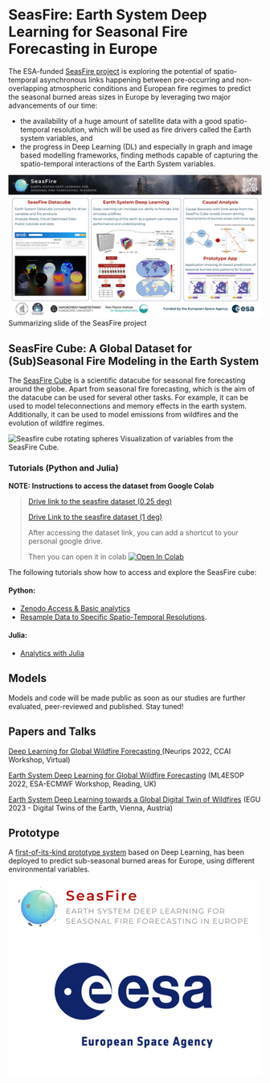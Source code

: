 # SeasFire: Earth System Deep Learning for Seasonal Fire Forecasting in Europe

The ESA-funded [SeasFire project](https://seasfire.hua.gr) is exploring the potential of spatio-temporal asynchronous links happening between pre-occurring and non-overlapping atmospheric conditions and European fire regimes to predict the seasonal burned areas sizes in Europe by leveraging two major advancements of our time:
 
* the availability of a huge amount of satellite data with a good spatio-temporal resolution, which will be used as fire drivers called the Earth system variables, and 
* the progress in Deep Learning (DL) and especially in graph and image based modelling frameworks, finding methods capable of capturing the spatio-temporal interactions of the Earth System variables. 

![Seasfire summary slide](/static/SeasFire_summary_slide_v1.0.png)
Summarizing slide of the SeasFire project

## SeasFire Cube: A Global Dataset for (Sub)Seasonal Fire Modeling in the Earth System

The [SeasFire Cube](https://doi.org/10.5281/zenodo.6834584) is a scientific datacube for seasonal fire forecasting around the globe. 
Apart from seasonal fire forecasting, which is the aim of the datacube can be used for several other tasks. 
For example, it can be used to model teleconnections and memory effects in the earth system. 
Additionally, it can be used to model emissions from wildfires and the evolution of wildfire regimes.

![Seasfire cube rotating spheres](/static/rotating_spheres.gif)
Visualization of variables from the SeasFire Cube.

### Tutorials (Python and Julia)

**NOTE: Instructions to access the dataset from Google Colab**

> [Drive link to the seasfire dataset (0.25 deg)](https://drive.google.com/drive/folders/1IhpWRJXGOMJbtUctfnImuj7kCixpYBfC?usp=share_link)
>
> [Drive Link to the seasfire dataset (1 deg)](https://drive.google.com/drive/folders/1-yqhxp98YrCeg78vEeSM58r3EXO5BWwf?usp=share_link)
>
> After accessing the dataset link, you can add a shortcut to your personal google drive.
>
> Then you can open it in colab [![Open In Colab](https://colab.research.google.com/assets/colab-badge.svg)](https://colab.research.google.com/drive/1jK2vtKAnu4vurEaP7qeYhjroN2ccUV8b?usp=sharing)

The following tutorials show how to access and explore the SeasFire cube:

#### Python:
* [Zenodo Access & Basic analytics](https://github.com/SeasFire/seasfire-datacube/blob/main/Python-Tutorials/Seasfire_datacube_tutorial.ipynb)
* [Resample Data to Specific Spatio-Temporal Resolutions](https://github.com/SeasFire/seasfire-datacube/blob/main/Python-Tutorials/Resampling_spatio_temporaly.ipynb).

#### Julia:

* [Analytics with Julia](https://github.com/SeasFire/seasfire-datacube/blob/main/Julia-Tutorial/tutorial.ipynb)

## Models

Models and code will be made public as soon as our studies are further evaluated, peer-reviewed and published. Stay tuned!

## Papers and Talks

[Deep Learning for Global Wildfire Forecasting ](https://www.climatechange.ai/papers/neurips2022/52) (Neurips 2022, CCAI Workshop, Virtual)

[Earth System Deep Learning for Global Wildfire Forecasting](https://events.ecmwf.int/event/304/contributions/3734/attachments/2116/3757/ECMWF-ESA-WS_Papoutsis_Prapas.pdf) (ML4ESOP 2022, ESA-ECMWF Workshop, Reading, UK)

[Earth System Deep Learning towards a Global Digital Twin of Wildfires](https://meetingorganizer.copernicus.org/EGU23/EGU23-5443.html) (EGU 2023 -  Digital Twins of the Earth, Vienna, Austria)

## Prototype

A [first-of-its-kind prototype system](http://vmi903477.contaboserver.net/seasfire/ui) based on Deep Learning, has been deployed to predict sub-seasonal burned areas for Europe, using different environmental variables.

![seasfire logo](/static/seasfire_logo.png) ![ESA logo](/static/esa-logo.jpg)
